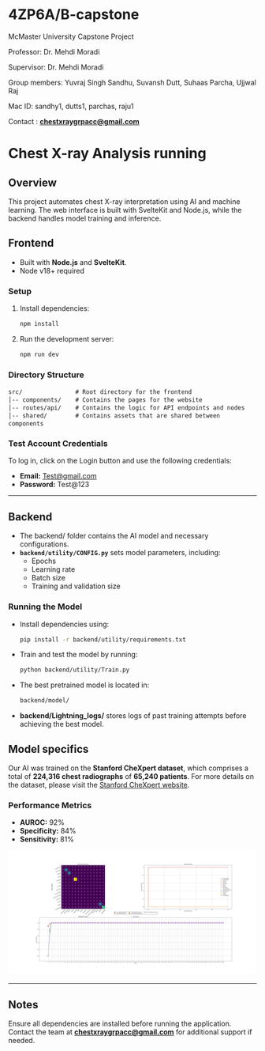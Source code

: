 # 4ZP6A/B-capstone
McMaster University Capstone Project

Professor: Dr. Mehdi Moradi

Supervisor: Dr. Mehdi Moradi

Group members: Yuvraj Singh Sandhu, Suvansh Dutt, Suhaas Parcha, Ujjwal Raj

Mac ID: sandhy1, dutts1, parchas, raju1

Contact : **chestxraygrpacc@gmail.com** 

# Chest X-ray Analysis running 

## Overview
This project automates chest X-ray interpretation using AI and machine learning. The web interface is built with SvelteKit and Node.js, while the backend handles model training and inference.

## Frontend
- Built with **Node.js** and **SvelteKit**.
- Node v18+ required

### Setup  
1. Install dependencies:  
   ```sh
   npm install
   ```
2. Run the development server:
   ```sh
   npm run dev
   ```

### Directory Structure
```
src/               # Root directory for the frontend
│-- components/    # Contains the pages for the website
│-- routes/api/    # Contains the logic for API endpoints and nodes
│-- shared/        # Contains assets that are shared between components
```

### Test Account Credentials
To log in, click on the Login button and use the following credentials:

- **Email:** Test@gmail.com  
- **Password:** Test@123  

---

## Backend
- The backend/ folder contains the AI model and necessary configurations.
- **`backend/utility/CONFIG.py`** sets model parameters, including:
  - Epochs
  - Learning rate
  - Batch size
  - Training and validation size

### Running the Model
- Install dependencies using:
  ```sh
  pip install -r backend/utility/requirements.txt
  ```
- Train and test the model by running:
  ```sh
  python backend/utility/Train.py
  ```
- The best pretrained model is located in:
  ```sh
  backend/model/
  ```
- **backend/Lightning_logs/** stores logs of past training attempts before achieving the best model.

## Model specifics  

Our AI was trained on the **Stanford CheXpert dataset**, which comprises a total of **224,316 chest radiographs** of **65,240 patients**. For more details on the dataset, please visit the [Stanford CheXpert website](https://stanfordmlgroup.github.io/competitions/chexpert/).



### Performance Metrics
- **AUROC:** 92%
- **Specificity:** 84%
- **Sensitivity:** 81%


![Chest X-ray Sample](backend/train_metrics.png)

---

## Notes
Ensure all dependencies are installed before running the application. Contact the team at **chestxraygrpacc@gmail.com** for additional support if needed.




